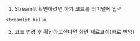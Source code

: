 1. Streamlit 확인하려면 하기 코드를 터미널에 입력
<pre><code>streamlit hello</code></pre>

2. 코드 변경 후 확인하고싶다면 화면 새로고침(바로 반영)
